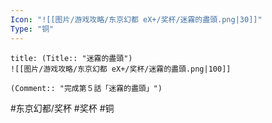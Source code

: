 ```yaml
---
Icon: "![[图片/游戏攻略/东京幻都 eX+/奖杯/迷霧的盡頭.png|30]]"
Type: "铜"
---
```

```ad-common-bronze-trophy
title: (Title:: "迷霧的盡頭")
![[图片/游戏攻略/东京幻都 eX+/奖杯/迷霧的盡頭.png|100]]

(Comment:: "完成第５話「迷霧的盡頭」")
```

#东京幻都/奖杯 #奖杯 #铜
